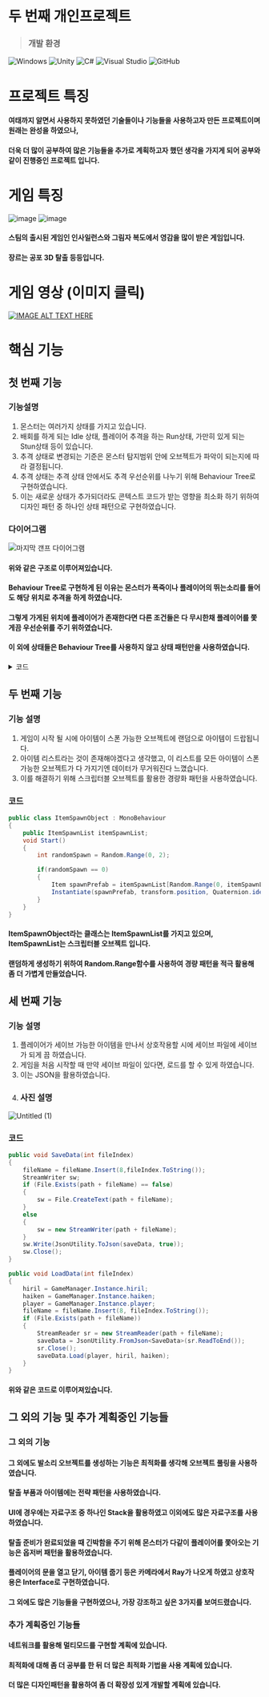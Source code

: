 # 두 번째 개인프로젝트
> ### **개발 환경**

![Windows](https://img.shields.io/badge/Windows-0078D6?style=for-the-badge&logo=windows&logoColor=white)
![Unity](https://img.shields.io/badge/unity-%23000000.svg?style=for-the-badge&logo=unity&logoColor=white)
![C#](https://img.shields.io/badge/c%23-%23239120.svg?style=for-the-badge&logo=csharp&logoColor=white)
![Visual Studio](https://img.shields.io/badge/Visual%20Studio-5C2D91.svg?style=for-the-badge&logo=visual-studio&logoColor=white)
![GitHub](https://img.shields.io/badge/github-%23121011.svg?style=for-the-badge&logo=github&logoColor=white)
# 프로젝트 특징
#### 여태까지 알면서 사용하지 못하였던 기술들이나 기능들을 사용하고자 만든 프로젝트이며 원래는 완성을 하였으나,
#### 더욱 더 많이 공부하여 많은 기능들을 추가로 계획하고자 했던 생각을 가지게 되어 공부와 같이 진행중인 프로젝트 입니다.
# 게임 특징
![image](https://github.com/kimkimsun/Final-Project/assets/116052108/51e69b03-85db-4f19-bf30-abbcd6ee37a3) ![image](https://github.com/kimkimsun/Final-Project/assets/116052108/2c4bfa37-a868-4f28-a54c-ab72ab407366)
#### 스팀의 출시된 게임인 인사일런스와 그림자 복도에서 영감을 많이 받은 게임입니다.
#### 장르는 공포 3D 탈출 등등입니다.
# 게임 영상 (이미지 클릭)
[![IMAGE ALT TEXT HERE](https://img.youtube.com/vi/Xsq0zKicf30/0.jpg)](https://youtu.be/Xsq0zKicf30)
# **핵심 기능**
## 첫 번째 기능
### 기능설명
1. 몬스터는 여러가지 상태를 가지고 있습니다.
2. 배회를 하게 되는 Idle 상태, 플레이어 추격을 하는 Run상태, 가만히 있게 되는 Stun상태 등이 있습니다.
3. 추격 상태로 변경되는 기준은 몬스터 탐지범위 안에 오브젝트가 파악이 되는지에 따라 결정됩니다.
4. 추격 상태는 추격 상태 안에서도 추격 우선순위를 나누기 위해 Behaviour Tree로 구현하였습니다.
5. 이는 새로운 상태가 추가되더라도 콘텍스트 코드가 받는 영향을 최소화 하기 위하여 디자인 패턴 중 하나인 상태 패턴으로 구현하였습니다.

### 다이어그램
![마지막 갠프 다이어그램](https://github.com/kimkimsun/Final-Project/assets/116052108/92d02242-a0df-4550-b5da-029a79d78410)
#### 위와 같은 구조로 이루어져있습니다.
#### Behaviour Tree로 구현하게 된 이유는 몬스터가 폭죽이나 플레이어의 뛰는소리를 들어도 해당 위치로 추격을 하게 하였습니다.
#### 그렇게 가게된 위치에 플레이어가 존재한다면 다른 조건들은 다 무시한채 플레이어를 쫓게끔 우선순위를 주기 위하였습니다.
#### 이 외에 상태들은 Behaviour Tree를 사용하지 않고 상태 패턴만을 사용하였습니다.
<details>
    <summary>코드</summary>
    
### 코드
```C#
public class HiRilState {}
public class HiRilIdleState {}
public class HiRilRunState {}
public class HiRilStunState {}
public class HiRilAttackState {}
public class HiRilFinalState {}
```

```C#
public class HiRil : Monster
{
    protected override void Start()
    {
        sm = new StateMachine<HiRil>();
        sm.owner = this;
        sm.AddState("Idle", new HiRilIdleState());
        sm.AddState("Run", new HiRilRunState());
        sm.AddState("Stun", new HiRilStunState());
        sm.AddState("Attack", new HiRilAttackState());
        sm.AddState("Final", new HiRilFinalState());
        sm.SetState("Idle");
    }
}
```
</details>

## 두 번째 기능
### 기능 설명
1. 게임이 시작 될 시에 아이템이 스폰 가능한 오브젝트에 랜덤으로 아이템이 드랍됩니다.
2. 아이템 리스트라는 것이 존재해야겠다고 생각했고, 이 리스트를 모든 아이템이 스폰 가능한 오브젝트가 다 가지기엔 데이터가 무거워진다 느꼈습니다.
3. 이를 해결하기 위해 스크립터블 오브젝트를 활용한 경량화 패턴을 사용하였습니다.
### 코드
```C#
public class ItemSpawnObject : MonoBehaviour
{
    public ItemSpawnList itemSpawnList;
    void Start()
    {
        int randomSpawn = Random.Range(0, 2);

        if(randomSpawn == 0)
        {
            Item spawnPrefab = itemSpawnList[Random.Range(0, itemSpawnList.Count)];
            Instantiate(spawnPrefab, transform.position, Quaternion.identity);
        }
    }
}
```
#### ItemSpawnObject라는 클래스는 ItemSpawnList를 가지고 있으며, ItemSpawnList는 스크립터블 오브젝트 입니다.
#### 랜덤하게 생성하기 위하여 Random.Range함수를 사용하여 경량 패턴을 적극 활용해 좀 더 가볍게 만들었습니다.
## 세 번째 기능
### 기능 설명
1. 플레이어가 세이브 가능한 아이템을 만나서 상호작용할 시에 세이브 파일에 세이브가 되게 끔 하였습니다.
2. 게임을 처음 시작할 때 만약 세이브 파일이 있다면, 로드를 할 수 있게 하였습니다.
3. 이는 JSON을 활용하였습니다.
4. ### 사진 설명
![Untitled (1)](https://github.com/kimkimsun/Final-Project/assets/116052108/82d25ae6-2e6e-4744-a697-70154e354a2c)
### 코드
``` C#
public void SaveData(int fileIndex)
{
    fileName = fileName.Insert(8,fileIndex.ToString());
    StreamWriter sw;
    if (File.Exists(path + fileName) == false)
    {
        sw = File.CreateText(path + fileName);
    }
    else
    {
        sw = new StreamWriter(path + fileName);
    }
    sw.Write(JsonUtility.ToJson(saveData, true));
    sw.Close();
}

public void LoadData(int fileIndex)
{
    hiril = GameManager.Instance.hiril;
    haiken = GameManager.Instance.haiken;
    player = GameManager.Instance.player;
    fileName = fileName.Insert(8, fileIndex.ToString());
    if (File.Exists(path + fileName))
    {
        StreamReader sr = new StreamReader(path + fileName);
        saveData = JsonUtility.FromJson<SaveData>(sr.ReadToEnd());
        sr.Close();
        saveData.Load(player, hiril, haiken);
    }
}
```
#### 위와 같은 코드로 이루어져있습니다.
## 그 외의 기능 및 추가 계획중인 기능들
### 그 외의 기능
#### 그 외에도 발소리 오브젝트를 생성하는 기능은 최적화를 생각해 오브젝트 풀링을 사용하였습니다.
#### 탈출 부품과 아이템에는 전략 패턴을 사용하였습니다.
#### UI에 경우에는 자료구조 중 하나인 Stack을 활용하였고 이외에도 많은 자료구조를 사용하였습니다.
#### 탈출 준비가 완료되었을 때 긴박함을 주기 위해 몬스터가 다같이 플레이어를 쫓아오는 기능은 옵저버 패턴을 활용하였습니다.
#### 플레이어의 문을 열고 닫기, 아이템 줍기 등은 카메라에서 Ray가 나오게 하였고 상호작용은 Interface로 구현하였습니다.
#### 그 외에도 많은 기능들을 구현하였으나, 가장 강조하고 싶은 3가지를 보여드렸습니다.
### 추가 계획중인 기능들
#### 네트워크를 활용해 멀티모드를 구현할 계획에 있습니다.
#### 최적화에 대해 좀 더 공부를 한 뒤 더 많은 최적화 기법을 사용 계획에 있습니다.
#### 더 많은 디자인패턴을 활용하여 좀 더 확장성 있게 개발할 계획에 있습니다.
